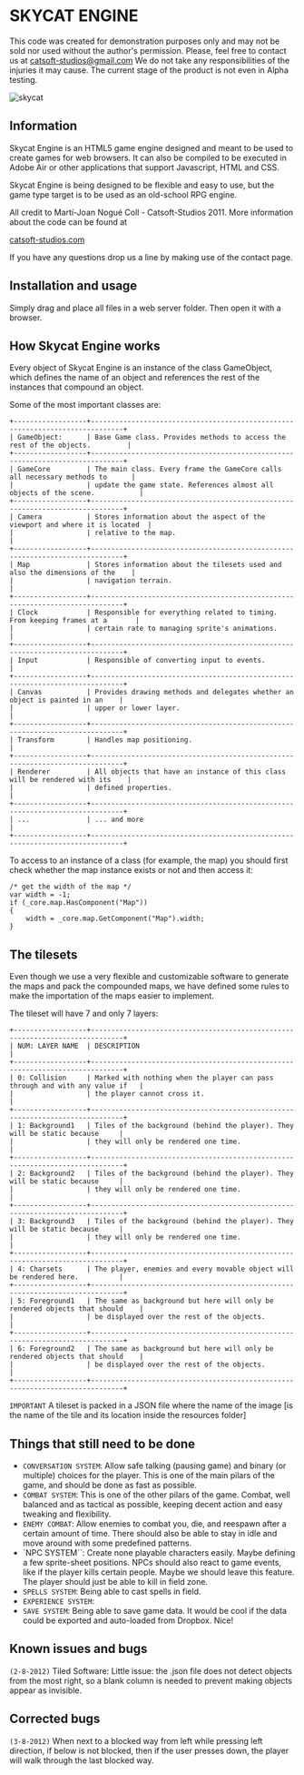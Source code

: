 
SKYCAT ENGINE
=============

This code was created for demonstration purposes only and may not be sold nor used without the author's permission. Please, feel free to contact us at [catsoft-studios@gmail.com][2]
We do not take any responsibilities of the injuries it may cause. The current stage of the product is not even in Alpha testing.

![skycat](https://raw.github.com/Catsoft-Studios/Skycat/master/readme/skycat.png)

Information
-----------

Skycat Engine is an HTML5 game engine designed and meant to be used to create games for web
browsers. It can also be compiled to be executed in Adobe Air or other applications that support
Javascript, HTML and CSS.

Skycat Engine is being designed to be flexible and easy to use, but the game type target is to 
be used as an old-school RPG engine.

All credit to Martí-Joan Nogué Coll - Catsoft-Studios 2011.
More information about the code can be found at

[catsoft-studios.com][1]

If you have any questions drop us a line by making use of the contact page.

Installation and usage
----------------------

Simply drag and place all files in a web server folder. Then open it with a browser.

How Skycat Engine works
-----------------------

Every object of Skycat Engine is an instance of the class GameObject, which defines the name 
of an object and references the rest of the instances that compound an object.

Some of the most important classes are:

	+------------------+------------------------------------------------------------------------------+
	| GameObject:      | Base Game class. Provides methods to access the rest of the objects.         |
	+------------------+------------------------------------------------------------------------------+
	| GameCore         | The main class. Every frame the GameCore calls all necessary methods to      |
	|                  | update the game state. References almost all objects of the scene.           |
	+------------------+------------------------------------------------------------------------------+
	| Camera           | Stores information about the aspect of the viewport and where it is located  |
	|                  | relative to the map.                                                         |
	+------------------+------------------------------------------------------------------------------+
	| Map              | Stores information about the tilesets used and also the dimensions of the    |
	|                  | navigation terrain.                                                          |
	+------------------+------------------------------------------------------------------------------+
	| Clock            | Responsible for everything related to timing. From keeping frames at a       |
	|                  | certain rate to managing sprite's animations.                                |
	+------------------+------------------------------------------------------------------------------+
	| Input            | Responsible of converting input to events.                                   |
	+------------------+------------------------------------------------------------------------------+
	| Canvas           | Provides drawing methods and delegates whether an object is painted in an    |
	|                  | upper or lower layer.                                                        |
	+------------------+------------------------------------------------------------------------------+
	| Transform        | Handles map positioning.                                                     |
	+------------------+------------------------------------------------------------------------------+
	| Renderer         | All objects that have an instance of this class will be rendered with its    |
	|                  | defined properties.                                                          |
	+------------------+------------------------------------------------------------------------------+
	| ...              | ... and more                                                                 |
	+------------------+------------------------------------------------------------------------------+

To access to an instance of a class (for example, the map) you should first check whether the
map instance exists or not and then access it:

	/* get the width of the map */
 	var width = -1;
 	if (_core.map.HasComponent("Map")) 
 	{
     	width = _core.map.GetComponent("Map").width;
	}

The tilesets
------------

Even though we use a very flexible and customizable software to generate the maps and pack the 
compounded maps, we have defined some rules to make the importation of the maps easier to
implement.

The tileset will have 7 and only 7 layers:

	+------------------+------------------------------------------------------------------------------+
	| NUM: LAYER NAME  | DESCRIPTION                                                                  |
	+------------------+------------------------------------------------------------------------------+
	| 0: Collision     | Marked with nothing when the player can pass through and with any value if   |
	|                  | the player cannot cross it.                                                  |
	+------------------+------------------------------------------------------------------------------+
	| 1: Background1   | Tiles of the background (behind the player). They will be static because     |
	|                  | they will only be rendered one time.                                         |
	+------------------+------------------------------------------------------------------------------+
	| 2: Background2   | Tiles of the background (behind the player). They will be static because     |
	|                  | they will only be rendered one time.                                         |
	+------------------+------------------------------------------------------------------------------+
	| 3: Background3   | Tiles of the background (behind the player). They will be static because     |
	|                  | they will only be rendered one time.                                         |
	+------------------+------------------------------------------------------------------------------+
	| 4: Charsets      | The player, enemies and every movable object will be rendered here.          |
	+------------------+------------------------------------------------------------------------------+
	| 5: Foreground1   | The same as background but here will only be rendered objects that should    |
	|                  | be displayed over the rest of the objects.                                   |
	+------------------+------------------------------------------------------------------------------+
	| 6: Foreground2   | The same as background but here will only be rendered objects that should    |
	|                  | be displayed over the rest of the objects.                                   |
	+------------------+------------------------------------------------------------------------------+

`IMPORTANT` A tileset is packed in a JSON file where the name of the image [is the name of the 
tile and its location inside the resources folder]


Things that still need to be done
---------------------------------

* `CONVERSATION SYSTEM`: Allow safe talking (pausing game) and binary (or multiple) choices for the
  player. This is one of the main pilars of the game, and should be done as fast as possible.
* `COMBAT SYSTEM`: This is one of the other pilars of the game. Combat, well balanced and as 
  tactical as possible, keeping decent action and easy tweaking and flexibility.
* `ENEMY COMBAT`: Allow enemies to combat you, die, and reespawn after a certain amount of time.
  There should also be able to stay in idle and move around with some predefined patterns.
* `NPC SYSTEM``: Create none playable characters easily. Maybe defining a few sprite-sheet
  positions. NPCs should also react to game events, like if the player kills certain people.
  Maybe we should leave this feature. The player should just be able to kill in field zone.
* `SPELLS SYSTEM`: Being able to cast spells in field.
* `EXPERIENCE SYSTEM`:
* `SAVE SYSTEM`: Being able to save game data. It would be cool if the data could be exported and
  auto-loaded from Dropbox. Nice!

Known issues and bugs
---------------------

`(2-8-2012)` Tiled Software: Little issue: the .json file does not detect objects from the
most right, so a blank column is needed to prevent making objects appear as invisible.

Corrected bugs
--------------

`(3-8-2012)` When next to a blocked way from left while pressing left direction, if below is not
blocked, then if the user presses down, the player will walk through the last blocked way.


[1]: http://catsoft-studios.com
[2]: mailto:catsoft.studios@gmail.com